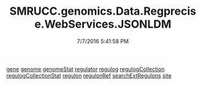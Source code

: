 ﻿---
title: SMRUCC.genomics.Data.Regprecise.WebServices.JSONLDM
date: 7/7/2016 5:41:58 PM
---

[gene](T-SMRUCC.genomics.Data.Regprecise.WebServices.JSONLDM.gene.html)
[genome](T-SMRUCC.genomics.Data.Regprecise.WebServices.JSONLDM.genome.html)
[genomeStat](T-SMRUCC.genomics.Data.Regprecise.WebServices.JSONLDM.genomeStat.html)
[regulator](T-SMRUCC.genomics.Data.Regprecise.WebServices.JSONLDM.regulator.html)
[regulog](T-SMRUCC.genomics.Data.Regprecise.WebServices.JSONLDM.regulog.html)
[regulogCollection](T-SMRUCC.genomics.Data.Regprecise.WebServices.JSONLDM.regulogCollection.html)
[regulogCollectionStat](T-SMRUCC.genomics.Data.Regprecise.WebServices.JSONLDM.regulogCollectionStat.html)
[regulon](T-SMRUCC.genomics.Data.Regprecise.WebServices.JSONLDM.regulon.html)
[regulonRef](T-SMRUCC.genomics.Data.Regprecise.WebServices.JSONLDM.regulonRef.html)
[searchExtRegulons](T-SMRUCC.genomics.Data.Regprecise.WebServices.JSONLDM.searchExtRegulons.html)
[site](T-SMRUCC.genomics.Data.Regprecise.WebServices.JSONLDM.site.html)

